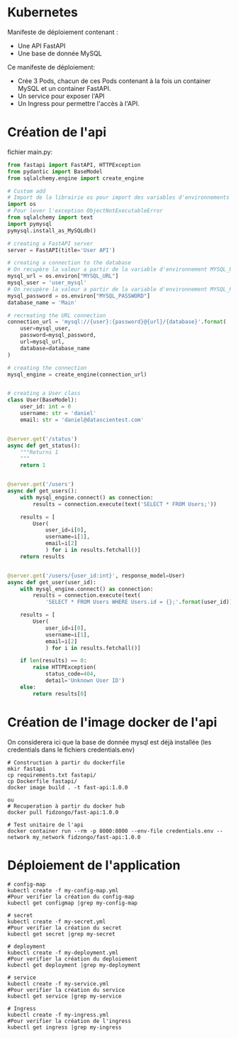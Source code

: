 # Kubernetes
Manifeste de déploiement contenant :
- Une API FastAPI
- Une base de donnée MySQL

Ce manifeste de déploiement:
- Crée 3 Pods, chacun de ces Pods contenant à la fois un container MySQL et un container FastAPI. 
- Un service pour exposer l'API
- Un Ingress pour permettre l'accès à l'API.

# Création de l'api
fichier main.py:
```python
from fastapi import FastAPI, HTTPException
from pydantic import BaseModel
from sqlalchemy.engine import create_engine

# Custom add
# Import de la librairie os pour import des variables d'environnements
import os
# Pour lever l'exception ObjectNotExecutableError
from sqlalchemy import text
import pymysql
pymysql.install_as_MySQLdb()

# creating a FastAPI server
server = FastAPI(title='User API')

# creating a connection to the database
# On recupère la valeur a partir de la variable d'environnement MYSQL_URL
mysql_url = os.environ["MYSQL_URL"]
mysql_user = 'user_mysql'
# On recupère la valeur a partir de la variable d'environnement MYSQL_PASSWORD
mysql_password = os.environ["MYSQL_PASSWORD"]
database_name = 'Main'

# recreating the URL connection
connection_url = 'mysql://{user}:{password}@{url}/{database}'.format(
    user=mysql_user,
    password=mysql_password,
    url=mysql_url,
    database=database_name
)

# creating the connection
mysql_engine = create_engine(connection_url)


# creating a User class
class User(BaseModel):
    user_id: int = 0
    username: str = 'daniel'
    email: str = 'daniel@datascientest.com'


@server.get('/status')
async def get_status():
    """Returns 1
    """
    return 1


@server.get('/users')
async def get_users():
    with mysql_engine.connect() as connection:
        results = connection.execute(text('SELECT * FROM Users;'))

    results = [
        User(
            user_id=i[0],
            username=i[1],
            email=i[2]
            ) for i in results.fetchall()]
    return results


@server.get('/users/{user_id:int}', response_model=User)
async def get_user(user_id):
    with mysql_engine.connect() as connection:
        results = connection.execute(text(
            'SELECT * FROM Users WHERE Users.id = {};'.format(user_id)))

    results = [
        User(
            user_id=i[0],
            username=i[1],
            email=i[2]
            ) for i in results.fetchall()]

    if len(results) == 0:
        raise HTTPException(
            status_code=404,
            detail='Unknown User ID')
    else:
        return results[0]
```

# Création de l'image docker de l'api
On considerera ici que la base de donnée mysql est déjà installée (les credentials dans le fichiers credentials.env)
```
# Construction à partir du dockerfile
mkir fastapi
cp requirements.txt fastapi/
cp Dockerfile fastapi/
docker image build . -t fast-api:1.0.0

ou
# Recuperation à partir du docker hub
docker pull fidzongo/fast-api:1.0.0

# Test unitaire de l'api
docker container run --rm -p 8000:8000 --env-file credentials.env --network my_network fidzongo/fast-api:1.0.0
```

# Déploiement de l'application
```
# config-map
kubectl create -f my-config-map.yml
#Pour verifier la création du config-map
kubectl get configmap |grep my-config-map

# secret
kubectl create -f my-secret.yml 
#Pour verifier la création du secret
kubectl get secret |grep my-secret

# deployment
kubectl create -f my-deployment.yml
#Pour verifier la création du deploiement
kubectl get deployment |grep my-deployment

# service
kubectl create -f my-service.yml
#Pour verifier la création du service
kubectl get service |grep my-service

# Ingress
kubectl create -f my-ingress.yml
#Pour verifier la création de l'ingress
kubectl get ingress |grep my-ingress
```

